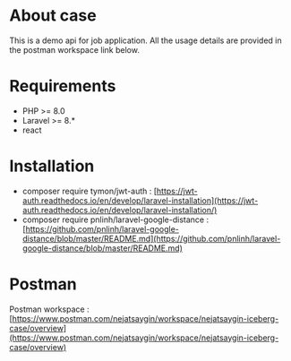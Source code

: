 # About case
This is a demo api for job application. All the usage details are provided in the postman workspace link below.


# Requirements
- PHP >= 8.0
- Laravel >= 8.*
- react 

# Installation

- composer require tymon/jwt-auth : [https://jwt-auth.readthedocs.io/en/develop/laravel-installation](https://jwt-auth.readthedocs.io/en/develop/laravel-installation/) 
- composer require pnlinh/laravel-google-distance : [https://github.com/pnlinh/laravel-google-distance/blob/master/README.md](https://github.com/pnlinh/laravel-google-distance/blob/master/README.md)


# Postman
Postman workspace :[https://www.postman.com/nejatsaygin/workspace/nejatsaygin-iceberg-case/overview](https://www.postman.com/nejatsaygin/workspace/nejatsaygin-iceberg-case/overview)  
